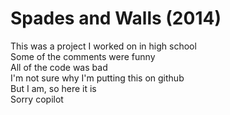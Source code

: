 # Spades and Walls (2014)

This was a project I worked on in high school  
Some of the comments were funny  
All of the code was bad  
I'm not sure why I'm putting this on github  
But I am, so here it is  
Sorry copilot
